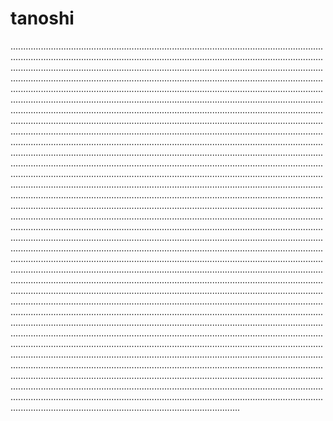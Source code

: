 # tanoshi
...................................................................................................................................................................................................................................................................................................................................................................................................................................................................................................................................................................................................................................................................................................................................................................................................................................................................................................................................................................................................................................................................................................................................................................................................................................................................................................................................................................................................................................................................................................................................................................................................................................................................................................................................................................................................................................................................................................................................................................................................................................................................................................................................................................................................................................................................................................................................................................................................................................................................................................................................................................................................................................................................................................................................................................................................................................................................................................................................................................................................................................................................................................................................................................................................................................................................................................................................................................................................................................................................................................................................................................................................................................................................................................................................................................................................................................................................................................................................................................................................................................................................................................................................................................................................................................................................................................................................................................................................................................................................................